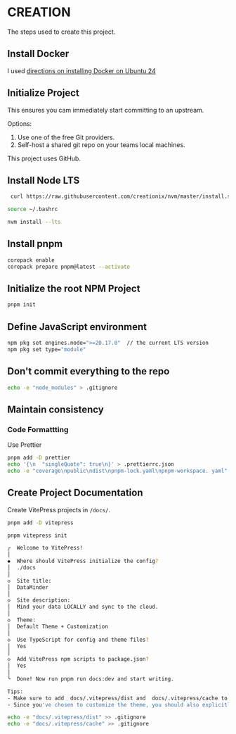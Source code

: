 # CREATION

The steps used to create this project.

## Install Docker

I used [directions on installing Docker on Ubuntu 24](https://linuxiac.com/how-to-install-docker-on-ubuntu-24-04-lts/)

## Initialize Project

This ensures you cam immediately start committing to an upstream.

Options: 

1. Use one of the free Git providers. 
2. Self-host a shared git repo on your teams local machines.

This project uses GitHub.

## Install Node LTS

```sh
 curl https://raw.githubusercontent.com/creationix/nvm/master/install.sh | bash
```

```sh
source ~/.bashrc
```

```sh
nvm install --lts
```

## Install pnpm

```sh
corepack enable
corepack prepare pnpm@latest --activate
```

## Initialize the root NPM Project

```sh
pnpm init
```

## Define JavaScript environment

```sh
npm pkg set engines.node=">=20.17.0"  // the current LTS version
npm pkg set type="module"
```

## Don't commit everything to the repo

```sh
echo -e "node_modules" > .gitignore
```

## Maintain consistency

### Code Formattting

Use Prettier

```sh
pnpm add -D prettier
echo '{\n  "singleQuote": true\n}' > .prettierrc.json
echo -e "coverage\npublic\ndist\npnpm-lock.yaml\npnpm-workspace. yaml" > .prettierignore
```

## Create Project Documentation

Create VitePress projects in `/docs/`.

```sh
pnpm add -D vitepress
```

```sh
pnpm vitepress init
```

```sh
┌  Welcome to VitePress!
│
◆  Where should VitePress initialize the config?
│  ./docs
│
◇  Site title:
│  DataMinder
│
◇  Site description:
│  Mind your data LOCALLY and sync to the cloud.
│
◇  Theme:
│  Default Theme + Customization
│
◇  Use TypeScript for config and theme files?
│  Yes
│
◇  Add VitePress npm scripts to package.json?
│  Yes
│
└  Done! Now run pnpm run docs:dev and start writing.

Tips:
- Make sure to add  docs/.vitepress/dist and  docs/.vitepress/cache to your .gitignore file.
- Since you've chosen to customize the theme, you should also explicitly install vue as a dev dependency.
```

```sh
echo -e "docs/.vitepress/dist" >> .gitignore
echo -e "docs/.vitepress/cache" >> .gitignore
```


